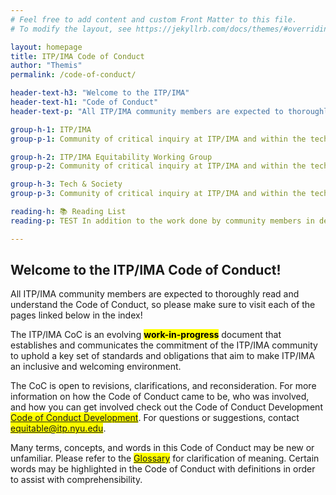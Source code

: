 ```yaml
---
# Feel free to add content and custom Front Matter to this file.
# To modify the layout, see https://jekyllrb.com/docs/themes/#overriding-theme-defaults

layout: homepage
title: ITP/IMA Code of Conduct
author: "Themis"
permalink: /code-of-conduct/

header-text-h3: "Welcome to the ITP/IMA"
header-text-h1: "Code of Conduct"
header-text-p: "All ITP/IMA community members are expected to thoroughly read and understand."

group-h-1: ITP/IMA
group-p-1: Community of critical inquiry at ITP/IMA and within the tech community in general.

group-h-2: ITP/IMA Equitability Working Group
group-p-2: Community of critical inquiry at ITP/IMA and within the tech community in general.

group-h-3: Tech & Society
group-p-3: Community of critical inquiry at ITP/IMA and within the tech community in general.

reading-h: 📚 Reading List
reading-p: TEST In addition to the work done by community members in developing the Code of Conduct we want to acknowledge the community guidelines used by other communities that have acted as a guide, reference, and inspiration for our own process.

---
```


## Welcome to the ITP/IMA Code of Conduct!

All ITP/IMA community members are expected to thoroughly read and understand the Code of Conduct, so please make sure to visit each of the pages linked below in the index!

The ITP/IMA CoC is an evolving **<mark>work-in-progress</mark>** document that establishes and communicates the commitment of the ITP/IMA community to uphold a key set of standards and obligations that aim to make ITP/IMA an inclusive and welcoming environment.

The CoC is open to revisions, clarifications, and reconsideration. For more information on how the Code of Conduct came to be, who was involved, and how you can get involved check out the Code of Conduct Development <mark><a href="https://github.com/ITPNYU/ITP-IMA-Code-of-Conduct/blob/main/CONTRIBUTING.md">Code of Conduct Development</a></mark>. For questions or suggestions, contact <mark><a href="equitable@itp.nyu.edu">equitable@itp.nyu.edu</a></mark>.

Many terms, concepts, and words in this Code of Conduct may be new or unfamiliar. Please refer to the <mark><a href="https://github.com/ITPNYU/ITP-IMA-Code-of-Conduct/blob/main/glossary.md">Glossary</a></mark> for clarification of meaning. Certain words may be highlighted in the Code of Conduct with definitions in order to assist with comprehensibility.

